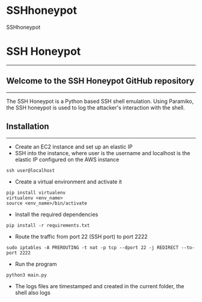 # SSHhoneypot
SSHhoneypot
# SSH Honeypot

***

## Welcome to the SSH Honeypot GitHub repository

***

The SSH Honeypot is a Python based SSH shell emulation. Using Paramiko, the SSH honeypot is used to log the attacker's interaction with the shell. 

## Installation

***

- Create an EC2 instance and set up an elastic IP
- SSH into the instance, where user is the username and localhost is the elastic IP configured on the AWS instance
```
ssh user@localhost
```
- Create a virtual environment and activate it 
```
pip install virtualenv
virtualenv <env_name>
source <env_name>/bin/activate
```
- Install the required dependencies
```
pip install -r requirements.txt
```
- Route the traffic from port 22 (SSH port) to port 2222
```
sudo iptables -A PREROUTING -t nat -p tcp --dport 22 -j REDIRECT --to-port 2222
```
- Run the program
```
python3 main.py
```
- The logs files are timestamped and created in the current folder, the shell also logs 


